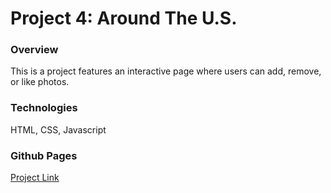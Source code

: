 # Project 4: Around The U.S.

### Overview

This is a project features an interactive page where users can add, remove, or like photos. 


### Technologies

HTML, CSS, Javascript

### Github Pages

[Project Link](https://robertogorman.github.io/web_project_4/)